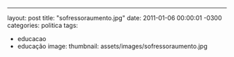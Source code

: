 ---
layout: post
title: "sofressoraumento.jpg"
date: 2011-01-06 00:00:01 -0300
categories: politica
tags:
- educacao
- educação
image: 
  thumbnail: assets/images/sofressoraumento.jpg
